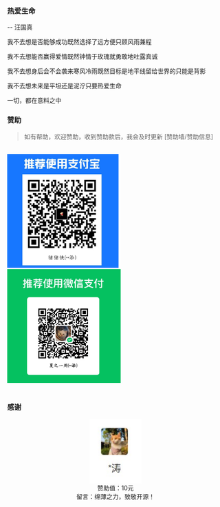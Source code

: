 <WaterMark />

### 热爱生命

-- 汪国真

我不去想是否能够成功既然选择了远方便只顾风雨兼程

我不去想能否赢得爱情既然钟情于玫瑰就勇敢地吐露真诚

我不去想身后会不会袭来寒风冷雨既然目标是地平线留给世界的只能是背影

我不去想未来是平坦还是泥泞只要热爱生命

一切，都在意料之中

### 赞助

> 如有帮助，欢迎赞助，收到赞助款后，我会及时更新 [赞助墙/赞助信息]

<br/>

<img src="./images/directory/df6d002c-ff42-4f2b-b82d-350c20e3cb2a.png" alt="df6d002c-ff42-4f2b-b82d-350c20e3cb2a" style="zoom:33%;" />

<img src="./images/directory/85855ade-80b7-4329-925f-b10853016bc3.png" alt="85855ade-80b7-4329-925f-b10853016bc3" style="zoom:33%;" />

<br/>
<br/>

### 感谢

<div style="display: flex; justify-content:space-around; marginTop:30px;">
<div  style="display: flex; justify-content:space-around; flex-direction: column;align-items: center; ">
  <img src="./images/directory/Snipaste_2024-03-18_17-10-41-17107535165434.jpg" alt="image-20240318165602562" style="width:120px" />
  <span>赞助值：10元</span>
  <span>留言：绵薄之力，致敬开源！</span>
</div>
</div>

<!-- - [VuePress2配置详解：主页、导航、搜索以及样式 | Forever Study (yydnas.cn)](https://www.yydnas.cn/2023/04/2023.04.06-VuePress2配置详解：主页、导航、搜索以及样式/index.html)

### 查缺补漏

- 自传（成就 or 伟大）

  - 亚信科技(中国) - xxxx 事业部 - 前端开发

    > 快乐的、漫长的、自由的，信手拈来，迫切希望新的挑战！

    - [政企能力平台 (chinamobile.com)](https://gxpt.ge.chinamobile.com:18980/#/)

  - 安托盟丘(杭州) - 前端开发

    > 短暂的、忙碌的、美好的，学到大量工具、技术方面内容，有很大提升。工作氛围不要太尴尬...🤫

  - 沃姆科技(杭州) - 前端开发

    >

- 通用编程基础

  - 数据结构与算法
    - 树
    - 哈希
    - 图
  - 算法
    - 基本算法
      - 查找
      - 排序
    - 算法思想
      - 递归
      - 枚举
      - 贪心
      - 分治
      - 动态规划
      - 回溯
  - 设计模式 (参考《JavaScript 设计模式》-张容铭)

- 基本开发工具

  - 版本控制工具
    - svn

- 封装库/工具库

  - 数据可视化

    - D3.js
    - AntV
    - Echarts

  - 编辑器

    - TinyMCE
    - UEditor
    - CKEditor
    - Draft.js
    - Slate.js
    - ...

  - mock 数据

  - ### [_Lodash_](http://www.baidu.com/link?url=hqRui5I0GelJnAMCaM9mTS9KW6gi5AP_Jec0RcmLpBK)

- 前端工程化

  - 微前端框架？
  - Node.js
    - 进程管理
  - 打包构建工具
    - webpack
    - vite
    - 。。。
  - 校验/格式化/规范化
    - ESlint
    - Prettier
    - TypeScript
  - 测试框架
    - Jest
    - Mocha
  - 前端性能
    - 性能指标
      - 首次绘制 FP
      - 首次内容绘制 FCP
      - 首次有效绘制 FMP
      - 主要元素时间 HET
      - 可交互时间 TTI
    - 性能测试/监控工具
      - WebPageTest
      - Lighthouse
      - Performance 工具
      - 。。。

- 多端融合

  - React native
  - Flutter
  - Weex
  - Taro

- 桌面应用

  - Electron
  - NW.js
  - ....

- 未来概念

  - PWA
  - web components
  - web assembly -->
